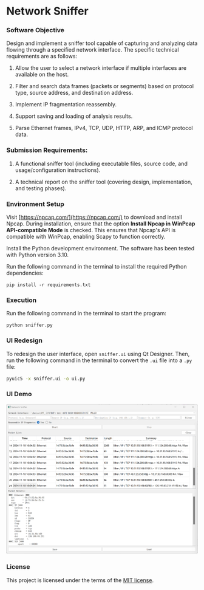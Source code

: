 # Network Sniffer

### Software Objective

Design and implement a sniffer tool capable of capturing and analyzing data flowing through a specified network interface. The specific technical requirements are as follows:

1. Allow the user to select a network interface if multiple interfaces are available on the host.

2. Filter and search data frames (packets or segments) based on protocol type, source address, and destination address.

3. Implement IP fragmentation reassembly.

4. Support saving and loading of analysis results.

5. Parse Ethernet frames, IPv4, TCP, UDP, HTTP, ARP, and ICMP protocol data.

### Submission Requirements:

1. A functional sniffer tool (including executable files, source code, and usage/configuration instructions).

2. A technical report on the sniffer tool (covering design, implementation, and testing phases).

### Environment Setup

Visit [https://npcap.com/](https://npcap.com/) to download and install Npcap. During installation, ensure that the option **Install Npcap in WinPcap API-compatible Mode** is checked. This ensures that Npcap's API is compatible with WinPcap, enabling Scapy to function correctly.

Install the Python development environment. The software has been tested with Python version 3.10.

Run the following command in the terminal to install the required Python dependencies:

```shell
pip install -r requirements.txt
```

### Execution

Run the following command in the terminal to start the program:

```shell
python sniffer.py
```

### UI Redesign

To redesign the user interface, open `sniffer.ui` using Qt Designer. Then, run the following command in the terminal to convert the `.ui` file into a `.py` file:

```bash
pyuic5 -x sniffer.ui -o ui.py
```

### UI Demo

<img src="./assets/sniffer.png"/>

### License

This project is licensed under the terms of the [MIT license](./LICENSE).